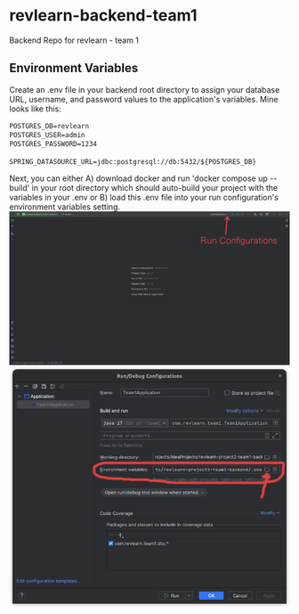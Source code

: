 # revlearn-backend-team1
Backend Repo for revlearn - team 1

## Environment Variables
Create an .env file in your backend root directory to assign your database URL, username, and password values to the application's variables.  Mine looks like this:
```
POSTGRES_DB=revlearn
POSTGRES_USER=admin
POSTGRES_PASSWORD=1234

SPRING_DATASOURCE_URL=jdbc:postgresql://db:5432/${POSTGRES_DB}
```

Next, you can either 
A) download docker and run 'docker compose up --build' in your root directory which should auto-build your project with the variables in your .env
or 
B) load this .env file into your run configuration's environment variables setting.
![Run Configurations Location](./docs/images/IntelliJIDEAnnotated.png)
![Environment Variables setting](./docs/images/RunConfigsAnnotated.png)